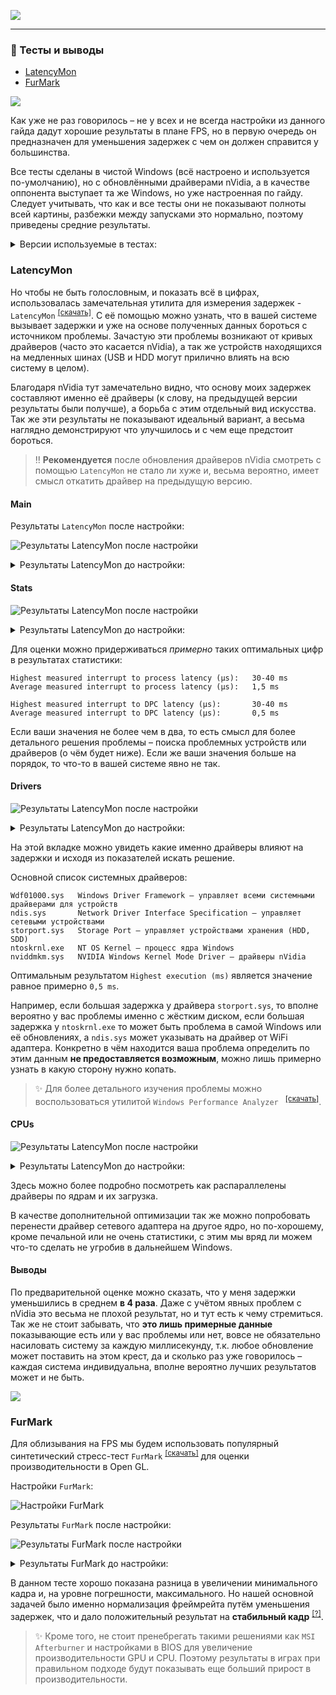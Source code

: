 [![](https://github.com/denis-g/windows10-latency-optimization/blob/master/images/header_small.png)](https://github.com/denis-g/windows10-latency-optimization#содержание)

---

### :crystal_ball: Тесты и выводы

- [LatencyMon](https://github.com/denis-g/windows10-latency-optimization/blob/master/_content/finish.md#latencymon)
- [FurMark](https://github.com/denis-g/windows10-latency-optimization/blob/master/_content/finish.md#furmark)

![](https://github.com/denis-g/windows10-latency-optimization/blob/master/images/hr.png)

Как уже не раз говорилось – не у всех и не всегда настройки из данного гайда дадут хорошие результаты в плане FPS, но в первую очередь он предназначен для уменьшения задержек с чем он должен справится у большинства.

Все тесты сделаны в чистой Windows (всё настроено и используется по-умолчанию), но с обновлёнными драйверами nVidia, а в качестве оппонента выступает та же Windows, но уже настроенная по гайду. Следует учитывать, что как и все тесты они не показывают полноты всей картины, разбежки между запусками это нормально, поэтому приведены средние результаты.

<details><summary>Версии используемые в тестах:</summary>

```
Windows 20H2 (Updated February 2021)
nVidia Game Ready Driver 461.72
```
</details>

### LatencyMon

Но чтобы не быть голословным, и показать всё в цифрах, использовалась замечательная утилита для измерения задержек - `LatencyMon` <sup>[[скачать]](https://github.com/denis-g/windows10-latency-optimization/blob/master/_content/links.md#утилиты-используемые-в-гайде)</sup>. С её помощью можно узнать, что в вашей системе вызывает задержки и уже на основе полученных данных бороться с источником проблемы. Зачастую эти проблемы возникают от кривых драйверов (часто это касается nVidia), а так же устройств находящихся на медленных шинах (USB и HDD могут прилично влиять на всю систему в целом).

Благодаря nVidia тут замечательно видно, что основу моих задержек составляют именно её драйверы (к слову, на предыдущей версии результаты были получше), а борьба с этим отдельный вид искусства. Так же эти результаты не показывают идеальный вариант, а весьма наглядно демонстрируют что улучшилось и с чем еще предстоит бороться.

> :bangbang: **Рекомендуется** после обновления драйверов nVidia смотреть с помощью `LatencyMon` не стало ли хуже и, весьма вероятно, имеет смысл откатить драйвер на предыдущую версию.

#### Main

Результаты `LatencyMon` после настройки:

![Результаты LatencyMon после настройки](https://github.com/denis-g/windows10-latency-optimization/blob/master/screenshots/tests/after/latencymon_01.png)

<details><summary>Результаты LatencyMon до настройки:</summary>

![Результаты LatencyMon до настройки](https://github.com/denis-g/windows10-latency-optimization/blob/master/screenshots/tests/before/latencymon_01.png)

</details>

#### Stats

![Результаты LatencyMon после настройки](https://github.com/denis-g/windows10-latency-optimization/blob/master/screenshots/tests/after/latencymon_02.png)

<details><summary>Результаты LatencyMon до настройки:</summary>

![Результаты LatencyMon до настройки](https://github.com/denis-g/windows10-latency-optimization/blob/master/screenshots/tests/before/latencymon_02.png)

</details>

Для оценки можно придерживаться *примерно* таких оптимальных цифр в результатах статистики:

```
Highest measured interrupt to process latency (µs):   30-40 ms
Average measured interrupt to process latency (µs):   1,5 ms

Highest measured interrupt to DPC latency (µs):       30-40 ms
Average measured interrupt to DPC latency (µs):       0,5 ms
```

Если ваши значения не более чем в два, то есть смысл для более детального решения проблемы – поиска проблемных устройств или драйверов (о чём будет ниже). Если же ваши значения больше на порядок, то что-то в вашей системе явно не так.

#### Drivers

![Результаты LatencyMon после настройки](https://github.com/denis-g/windows10-latency-optimization/blob/master/screenshots/tests/after/latencymon_03.png)

<details><summary>Результаты LatencyMon до настройки:</summary>

![Результаты LatencyMon до настройки](https://github.com/denis-g/windows10-latency-optimization/blob/master/screenshots/tests/before/latencymon_03.png)

</details>

На этой вкладке можно увидеть какие именно драйверы влияют на задержки и исходя из показателей искать решение.

Основной список системных драйверов:

```
Wdf01000.sys   Windows Driver Framework – управляет всеми системными драйверами для устройств
ndis.sys       Network Driver Interface Specification – управляет сетевыми устройствами
storport.sys   Storage Port – управляет устройствами хранения (HDD, SDD)
ntoskrnl.exe   NT OS Kernel – процесс ядра Windows
nviddmkm.sys   NVIDIA Windows Kernel Mode Driver – драйверы nVidia
```

Оптимальным результатом `Highest execution (ms)` является значение равное примерно `0,5 ms`.

Например, если большая задержка у драйвера `storport.sys`, то вполне вероятно у вас проблемы именно с жёстким диском, если большая задержка у `ntoskrnl.exe` то может быть проблема в самой Windows или её обновлениях, а `ndis.sys` может указывать на драйвер от WiFi адаптера. Конкретно в чём находится ваша проблема определить по этим данным **не предоставляется возможным**, можно лишь примерно узнать в какую сторону нужно копать.

> :sparkles: Для более детального изучения проблемы можно воспользоваться утилитой `Windows Performance Analyzer
` <sup>[[скачать]](https://github.com/denis-g/windows10-latency-optimization/blob/master/_content/links.md#утилиты-используемые-в-гайде)</sup>.

#### CPUs

![Результаты LatencyMon после настройки](https://github.com/denis-g/windows10-latency-optimization/blob/master/screenshots/tests/after/latencymon_04.png)

<details><summary>Результаты LatencyMon до настройки:</summary>

![Результаты LatencyMon до настройки](https://github.com/denis-g/windows10-latency-optimization/blob/master/screenshots/tests/before/latencymon_04.png)

</details>

Здесь можно более подробно посмотреть как распараллелены драйверы по ядрам и их загрузка.

В качестве дополнительной оптимизации так же можно попробовать перенести драйвер сетевого адаптера на другое ядро, но по-хорошему, кроме печальной или не очень статистики, с этим мы вряд ли можем что-то сделать не угробив в дальнейшем Windows.

#### Выводы

По предварительной оценке можно сказать, что у меня задержки уменьшились в среднем **в 4 раза**. Даже с учётом явных проблем с nVidia это весьма не плохой результат, но и тут есть к чему стремиться. Так же не стоит забывать, что **это лишь примерные данные** показывающие есть или у вас проблемы или нет, вовсе не обязательно насиловать систему за каждую миллисекунду, т.к. любое обновление может поставить на этом крест, да и сколько раз уже говорилось – каждая система индивидуальна, вполне вероятно лучших результатов может и не быть.

![](https://github.com/denis-g/windows10-latency-optimization/blob/master/images/hr.png)

### FurMark

Для облизывания на FPS мы будем использовать популярный синтетический стресс-тест `FurMark` <sup>[[скачать]](https://github.com/denis-g/windows10-latency-optimization/blob/master/_content/links.md#утилиты-используемые-в-гайде)</sup> для оценки производительности в Open GL.

Настройки `FurMark`:

![Настройки FurMark](https://github.com/denis-g/windows10-latency-optimization/blob/master/screenshots/tests/furmark_01.png)

Результаты `FurMark` после настройки:

![Результаты FurMark после настройки](https://github.com/denis-g/windows10-latency-optimization/blob/master/screenshots/tests/after/furmark_01.png)

<details><summary>Результаты FurMark до настройки:</summary>

![Результаты FurMark до настройки](https://github.com/denis-g/windows10-latency-optimization/blob/master/screenshots/tests/before/furmark_01.png)

</details>

В данном тесте хорошо показана разница в увеличении минимального кадра и, на уровне погрешности, максимального. Но нашей основной задачей было именно нормализация фреймрейта путём уменьшения задержек, что и дало положительный результат на **стабильный кадр** <sup>[[?]](https://www.youtube.com/watch?v=sn1iT9umm6g)</sup>.

> :sparkles: Кроме того, не стоит пренебрегать такими решениями как `MSI Afterburner` и настройками в BIOS для увеличение производительности GPU и CPU. Поэтому результаты в играх при правильном подходе будут показывать еще больший прирост в производительности.
